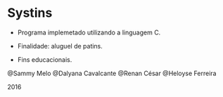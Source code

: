 # Systins

- Programa implemetado utilizando a linguagem C.

- Finalidade:  aluguel de patins.

- Fins educacionais.

@Sammy Melo
@Dalyana Cavalcante
@Renan César
@Heloyse Ferreira

2016
